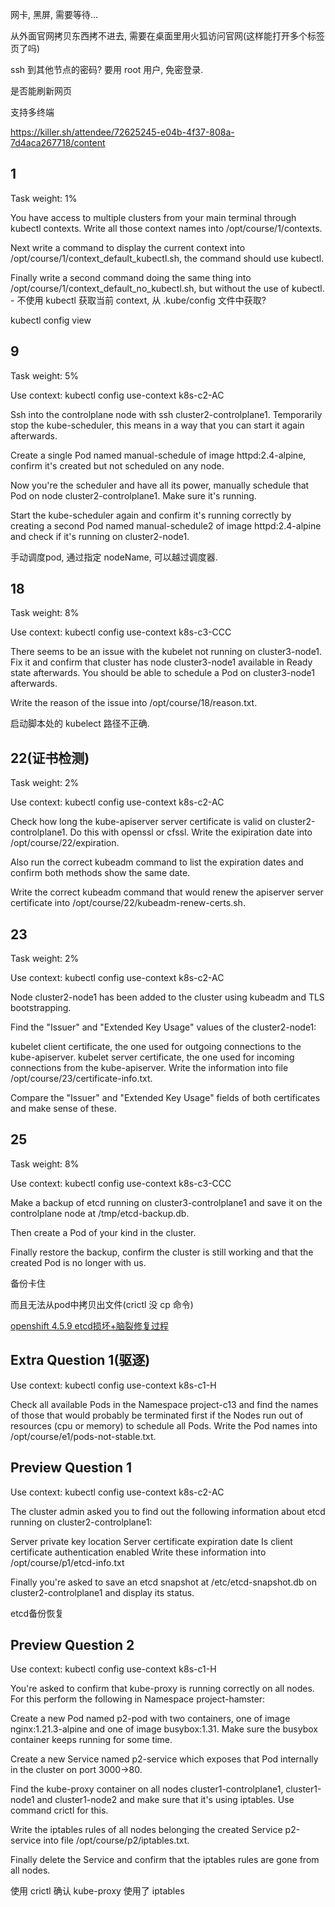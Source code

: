 网卡, 黑屏, 需要等待...

从外面官网拷贝东西拷不进去, 需要在桌面里用火狐访问官网(这样能打开多个标签页了吗)

ssh 到其他节点的密码? 要用 root 用户, 免密登录.

是否能刷新网页

支持多终端


https://killer.sh/attendee/72625245-e04b-4f37-808a-7d4aca267718/content

## 1

Task weight: 1%

You have access to multiple clusters from your main terminal through kubectl contexts. Write all those context names into /opt/course/1/contexts.

Next write a command to display the current context into /opt/course/1/context_default_kubectl.sh, the command should use kubectl.

Finally write a second command doing the same thing into /opt/course/1/context_default_no_kubectl.sh, but without the use of kubectl.
    - 不使用 kubectl 获取当前 context, 从 .kube/config 文件中获取?

kubectl config view

## 9

Task weight: 5%

Use context: kubectl config use-context k8s-c2-AC

Ssh into the controlplane node with ssh cluster2-controlplane1. Temporarily stop the kube-scheduler, this means in a way that you can start it again afterwards.

Create a single Pod named manual-schedule of image httpd:2.4-alpine, confirm it's created but not scheduled on any node.

Now you're the scheduler and have all its power, manually schedule that Pod on node cluster2-controlplane1. Make sure it's running.

Start the kube-scheduler again and confirm it's running correctly by creating a second Pod named manual-schedule2 of image httpd:2.4-alpine and check if it's running on cluster2-node1.

手动调度pod, 通过指定 nodeName, 可以越过调度器.

## 18

Task weight: 8%

Use context: kubectl config use-context k8s-c3-CCC

There seems to be an issue with the kubelet not running on cluster3-node1. Fix it and confirm that cluster has node cluster3-node1 available in Ready state afterwards. You should be able to schedule a Pod on cluster3-node1 afterwards.

Write the reason of the issue into /opt/course/18/reason.txt.

启动脚本处的 kubelect 路径不正确.

## 22(证书检测)

Task weight: 2%

Use context: kubectl config use-context k8s-c2-AC

Check how long the kube-apiserver server certificate is valid on cluster2-controlplane1. Do this with openssl or cfssl. Write the exipiration date into /opt/course/22/expiration.

Also run the correct kubeadm command to list the expiration dates and confirm both methods show the same date.

Write the correct kubeadm command that would renew the apiserver server certificate into /opt/course/22/kubeadm-renew-certs.sh.

## 23

Task weight: 2%

Use context: kubectl config use-context k8s-c2-AC

Node cluster2-node1 has been added to the cluster using kubeadm and TLS bootstrapping.

Find the "Issuer" and "Extended Key Usage" values of the cluster2-node1:

kubelet client certificate, the one used for outgoing connections to the kube-apiserver.
kubelet server certificate, the one used for incoming connections from the kube-apiserver.
Write the information into file /opt/course/23/certificate-info.txt.

Compare the "Issuer" and "Extended Key Usage" fields of both certificates and make sense of these.

## 25

Task weight: 8%

Use context: kubectl config use-context k8s-c3-CCC

Make a backup of etcd running on cluster3-controlplane1 and save it on the controlplane node at /tmp/etcd-backup.db.

Then create a Pod of your kind in the cluster.

Finally restore the backup, confirm the cluster is still working and that the created Pod is no longer with us.

备份卡住

而且无法从pod中拷贝出文件(crictl 没 cp 命令)

[openshift 4.5.9 etcd损坏+脑裂修复过程](https://zhangguanzhang.github.io/2021/06/08/ocp4.5.9-restore-etcd/)

## Extra Question 1(驱逐)

Use context: kubectl config use-context k8s-c1-H

Check all available Pods in the Namespace project-c13 and find the names of those that would probably be terminated first if the Nodes run out of resources (cpu or memory) to schedule all Pods. Write the Pod names into /opt/course/e1/pods-not-stable.txt.

## Preview Question 1
Use context: kubectl config use-context k8s-c2-AC

The cluster admin asked you to find out the following information about etcd running on cluster2-controlplane1:

Server private key location
Server certificate expiration date
Is client certificate authentication enabled
Write these information into /opt/course/p1/etcd-info.txt

Finally you're asked to save an etcd snapshot at /etc/etcd-snapshot.db on cluster2-controlplane1 and display its status.

etcd备份恢复

## Preview Question 2
Use context: kubectl config use-context k8s-c1-H

You're asked to confirm that kube-proxy is running correctly on all nodes. For this perform the following in Namespace project-hamster:

Create a new Pod named p2-pod with two containers, one of image nginx:1.21.3-alpine and one of image busybox:1.31. Make sure the busybox container keeps running for some time.

Create a new Service named p2-service which exposes that Pod internally in the cluster on port 3000->80.

Find the kube-proxy container on all nodes cluster1-controlplane1, cluster1-node1 and cluster1-node2 and make sure that it's using iptables. Use command crictl for this.

Write the iptables rules of all nodes belonging the created Service p2-service into file /opt/course/p2/iptables.txt.

Finally delete the Service and confirm that the iptables rules are gone from all nodes.

使用 crictl 确认 kube-proxy 使用了 iptables

